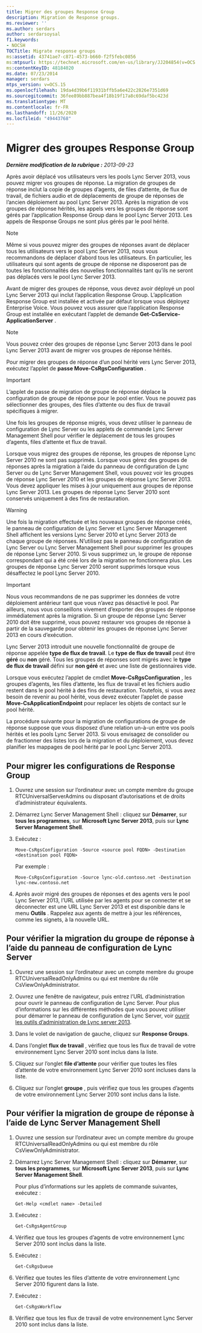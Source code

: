 ```yaml
---
title: Migrer des groupes Response Group
description: Migration de Response groups.
ms.reviewer: ''
ms.author: serdars
author: serdarsoysal
f1.keywords:
- NOCSH
TOCTitle: Migrate response groups
ms:assetid: 43741ae7-c871-4573-b660-f2f5febc0856
ms:mtpsurl: https://technet.microsoft.com/en-us/library/JJ204854(v=OCS.15)
ms:contentKeyID: 48184020
ms.date: 07/23/2014
manager: serdars
mtps_version: v=OCS.15
ms.openlocfilehash: 19da4d39b6f11931bffb5a6e422c2826e7351d69
ms.sourcegitcommit: 36fee89bb887bea4f18b19f17a8c69daf5bc423d
ms.translationtype: MT
ms.contentlocale: fr-FR
ms.lasthandoff: 11/26/2020
ms.locfileid: "49443768"
---
```

# <a name="migrate-response-groups"></a>Migrer des groupes Response Group

<div data-xmlns="http://www.w3.org/1999/xhtml">

<div class="topic" data-xmlns="http://www.w3.org/1999/xhtml" data-msxsl="urn:schemas-microsoft-com:xslt" data-cs="https://msdn.microsoft.com/">

<div data-asp="https://msdn2.microsoft.com/asp">



</div>

<div id="mainSection">

<div id="mainBody">

<span> </span>

_**Dernière modification de la rubrique :** 2013-09-23_

Après avoir déplacé vos utilisateurs vers les pools Lync Server 2013, vous pouvez migrer vos groupes de réponse. La migration de groupes de réponse inclut la copie de groupes d’agents, de files d’attente, de flux de travail, de fichiers audio et de déplacements de groupe de réponses de l’ancien déploiement au pool Lync Server 2013. Après la migration de vos groupes de réponse hérités, les appels vers les groupes de réponse sont gérés par l’application Response Group dans le pool Lync Server 2013. Les appels de Response Groups ne sont plus gérés par le pool hérité.

<div>


> [!NOTE]  
> Même si vous pouvez migrer des groupes de réponses avant de déplacer tous les utilisateurs vers le pool Lync Server 2013, nous vous recommandons de déplacer d’abord tous les utilisateurs. En particulier, les utilisateurs qui sont agents de groupe de réponse ne disposeront pas de toutes les fonctionnalités des nouvelles fonctionnalités tant qu’ils ne seront pas déplacés vers le pool Lync Server 2013.



</div>

Avant de migrer des groupes de réponse, vous devez avoir déployé un pool Lync Server 2013 qui inclut l’application Response Group. L’application Response Group est installée et activée par défaut lorsque vous déployez Enterprise Voice. Vous pouvez vous assurer que l’application Response Group est installée en exécutant l’applet de demande **Get-CsService-ApplicationServer** .

<div>


> [!NOTE]  
> Vous pouvez créer des groupes de réponse Lync Server 2013 dans le pool Lync Server 2013 avant de migrer vos groupes de réponse hérités.



</div>

Pour migrer des groupes de réponse d’un pool hérité vers Lync Server 2013, exécutez l’applet de **passe Move-CsRgsConfiguration** .

<div>


> [!IMPORTANT]  
> L’applet de passe de migration de groupe de réponse déplace la configuration de groupe de réponse pour le pool entier. Vous ne pouvez pas sélectionner des groupes, des files d’attente ou des flux de travail spécifiques à migrer.



</div>

Une fois les groupes de réponse migrés, vous devez utiliser le panneau de configuration de Lync Server ou les applets de commande Lync Server Management Shell pour vérifier le déplacement de tous les groupes d’agents, files d’attente et flux de travail.

Lorsque vous migrez des groupes de réponse, les groupes de réponse Lync Server 2010 ne sont pas supprimés. Lorsque vous gérez des groupes de réponses après la migration à l’aide du panneau de configuration de Lync Server ou de Lync Server Management Shell, vous pouvez voir les groupes de réponse Lync Server 2010 et les groupes de réponse Lync Server 2013. Vous devez appliquer les mises à jour uniquement aux groupes de réponse Lync Server 2013. Les groupes de réponse Lync Server 2010 sont conservés uniquement à des fins de restauration.

<div>


> [!WARNING]  
> Une fois la migration effectuée et les nouveaux groupes de réponse créés, le panneau de configuration de Lync Server et Lync Server Management Shell affichent les versions Lync Server 2010 et Lync Server 2013 de chaque groupe de réponses. N’utilisez pas le panneau de configuration de Lync Server ou Lync Server Management Shell pour supprimer les groupes de réponse Lync Server 2010. Si vous supprimez un, le groupe de réponse correspondant qui a été créé lors de la migration ne fonctionnera plus. Les groupes de réponse Lync Server 2010 seront supprimés lorsque vous désaffectez le pool Lync Server 2010.



</div>

<div>


> [!IMPORTANT]  
> Nous vous recommandons de ne pas supprimer les données de votre déploiement antérieur tant que vous n’avez pas désactivé le pool. Par ailleurs, nous vous conseillons vivement d’exporter des groupes de réponse immédiatement après la migration. Si un groupe de réponse Lync Server 2010 doit être supprimé, vous pouvez restaurer vos groupes de réponse à partir de la sauvegarde pour obtenir les groupes de réponse Lync Server 2013 en cours d’exécution.



</div>

Lync Server 2013 introduit une nouvelle fonctionnalité de groupe de réponse appelée **type de flux de travail**. Le **type de flux de travail** peut être **géré** ou **non** géré. Tous les groupes de réponses sont migrés avec le **type de flux de travail** défini sur **non géré** et avec une liste de gestionnaires vide.

Lorsque vous exécutez l’applet de cmdlet **Move-CsRgsConfiguration** , les groupes d’agents, les files d’attente, les flux de travail et les fichiers audio restent dans le pool hérité à des fins de restauration. Toutefois, si vous avez besoin de revenir au pool hérité, vous devez exécuter l’applet de passe **Move-CsApplicationEndpoint** pour replacer les objets de contact sur le pool hérité.

La procédure suivante pour la migration de configurations de groupe de réponse suppose que vous disposez d’une relation un-à-un entre vos pools hérités et les pools Lync Server 2013. Si vous envisagez de consolider ou de fractionner des listes lors de la migration et du déploiement, vous devez planifier les mappages de pool hérité par le pool Lync Server 2013.

<div>

## <a name="to-migrate-response-group-configurations"></a>Pour migrer les configurations de Response Group

1.  Ouvrez une session sur l’ordinateur avec un compte membre du groupe RTCUniversalServerAdmins ou disposant d’autorisations et de droits d’administrateur équivalents.

2.  Démarrez Lync Server Management Shell : cliquez sur **Démarrer**, sur **tous les programmes**, sur **Microsoft Lync Server 2013**, puis sur **Lync Server Management Shell**.

3.  Exécutez :
    
        Move-CsRgsConfiguration -Source <source pool FQDN> -Destination <destination pool FQDN>
    
    Par exemple :
    
        Move-CsRgsConfiguration -Source lync-old.contoso.net -Destination lync-new.contoso.net

4.  Après avoir migré des groupes de réponses et des agents vers le pool Lync Server 2013, l’URL utilisée par les agents pour se connecter et se déconnecter est une URL Lync Server 2013 et est disponible dans le menu **Outils** . Rappelez aux agents de mettre à jour les références, comme les signets, à la nouvelle URL.

</div>

<div>

## <a name="to-verify-response-group-migration-by-using-lync-server-control-panel"></a>Pour vérifier la migration du groupe de réponse à l’aide du panneau de configuration de Lync Server

1.  Ouvrez une session sur l’ordinateur avec un compte membre du groupe RTCUniversalReadOnlyAdmins ou qui est membre du rôle CsViewOnlyAdministrator.

2.  Ouvrez une fenêtre de navigateur, puis entrez l’URL d’administration pour ouvrir le panneau de configuration de Lync Server. Pour plus d’informations sur les différentes méthodes que vous pouvez utiliser pour démarrer le panneau de configuration de Lync Server, voir [ouvrir les outils d’administration de Lync server 2013](lync-server-2013-open-lync-server-administrative-tools.md).

3.  Dans le volet de navigation de gauche, cliquez sur **Response Groups**.

4.  Dans l’onglet **flux de travail** , vérifiez que tous les flux de travail de votre environnement Lync Server 2010 sont inclus dans la liste.

5.  Cliquez sur l’onglet **file d’attente** pour vérifier que toutes les files d’attente de votre environnement Lync Server 2010 sont incluses dans la liste.

6.  Cliquez sur l’onglet **groupe** , puis vérifiez que tous les groupes d’agents de votre environnement Lync Server 2010 sont inclus dans la liste.

</div>

<div>

## <a name="to-verify-response-group-migration-by-using-lync-server-management-shell"></a>Pour vérifier la migration de groupe de réponse à l’aide de Lync Server Management Shell

1.  Ouvrez une session sur l’ordinateur avec un compte membre du groupe RTCUniversalReadOnlyAdmins ou qui est membre du rôle CsViewOnlyAdministrator.

2.  Démarrez Lync Server Management Shell : cliquez sur **Démarrer**, sur **tous les programmes**, sur **Microsoft Lync Server 2013**, puis sur **Lync Server Management Shell**.
    
    Pour plus d’informations sur les applets de commande suivantes, exécutez :
    
        Get-Help <cmdlet name> -Detailed

3.  Exécutez :
    
        Get-CsRgsAgentGroup

4.  Vérifiez que tous les groupes d’agents de votre environnement Lync Server 2010 sont inclus dans la liste.

5.  Exécutez :
    
        Get-CsRgsQueue

6.  Vérifiez que toutes les files d’attente de votre environnement Lync Server 2010 figurent dans la liste.

7.  Exécutez :
    
        Get-CsRgsWorkflow

8.  Vérifiez que tous les flux de travail de votre environnement Lync Server 2010 sont inclus dans la liste.

</div>

</div>

<span> </span>

</div>

</div>

</div>

